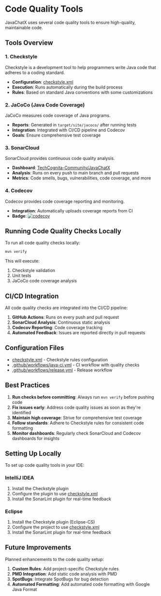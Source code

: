 # Code Quality Tools

JavaChatX uses several code quality tools to ensure high-quality, maintainable code.

## Tools Overview

### 1. Checkstyle
Checkstyle is a development tool to help programmers write Java code that adheres to a coding standard.

- **Configuration**: [checkstyle.xml](../checkstyle.xml)
- **Execution**: Runs automatically during the build process
- **Rules**: Based on standard Java conventions with some customizations

### 2. JaCoCo (Java Code Coverage)
JaCoCo measures code coverage of Java programs.

- **Reports**: Generated in `target/site/jacoco/` after running tests
- **Integration**: Integrated with CI/CD pipeline and Codecov
- **Goals**: Ensure comprehensive test coverage

### 3. SonarCloud
SonarCloud provides continuous code quality analysis.

- **Dashboard**: [TechCognita-Community/JavaChatX](https://sonarcloud.io/dashboard?id=TechCognita-Community_JavaChatX)
- **Analysis**: Runs on every push to main branch and pull requests
- **Metrics**: Code smells, bugs, vulnerabilities, code coverage, and more

### 4. Codecov
Codecov provides code coverage reporting and monitoring.

- **Integration**: Automatically uploads coverage reports from CI
- **Badge**: [![codecov](https://codecov.io/gh/TechCognita-Community/JavaChatX/branch/main/graph/badge.svg)](https://codecov.io/gh/TechCognita-Community/JavaChatX)

## Running Code Quality Checks Locally

To run all code quality checks locally:

```bash
mvn verify
```

This will execute:
1. Checkstyle validation
2. Unit tests
3. JaCoCo code coverage analysis

## CI/CD Integration

All code quality checks are integrated into the CI/CD pipeline:

1. **GitHub Actions**: Runs on every push and pull request
2. **SonarCloud Analysis**: Continuous static analysis
3. **Codecov Reporting**: Code coverage tracking
4. **Automated Feedback**: Issues are reported directly in pull requests

## Configuration Files

- [checkstyle.xml](../checkstyle.xml) - Checkstyle rules configuration
- [.github/workflows/java-ci.yml](../.github/workflows/java-ci.yml) - CI workflow with quality checks
- [.github/workflows/release.yml](../.github/workflows/release.yml) - Release workflow

## Best Practices

1. **Run checks before committing**: Always run `mvn verify` before pushing code
2. **Fix issues early**: Address code quality issues as soon as they're identified
3. **Maintain high coverage**: Strive for comprehensive test coverage
4. **Follow standards**: Adhere to Checkstyle rules for consistent code formatting
5. **Monitor dashboards**: Regularly check SonarCloud and Codecov dashboards for insights

## Setting Up Locally

To set up code quality tools in your IDE:

### IntelliJ IDEA
1. Install the Checkstyle plugin
2. Configure the plugin to use [checkstyle.xml](../checkstyle.xml)
3. Install the SonarLint plugin for real-time feedback

### Eclipse
1. Install the Checkstyle plugin (Eclipse-CS)
2. Configure the project to use [checkstyle.xml](../checkstyle.xml)
3. Install the SonarLint plugin for real-time feedback

## Future Improvements

Planned enhancements to the code quality setup:

1. **Custom Rules**: Add project-specific Checkstyle rules
2. **PMD Integration**: Add static code analysis with PMD
3. **SpotBugs**: Integrate SpotBugs for bug detection
4. **Automated Formatting**: Add automated code formatting with Google Java Format